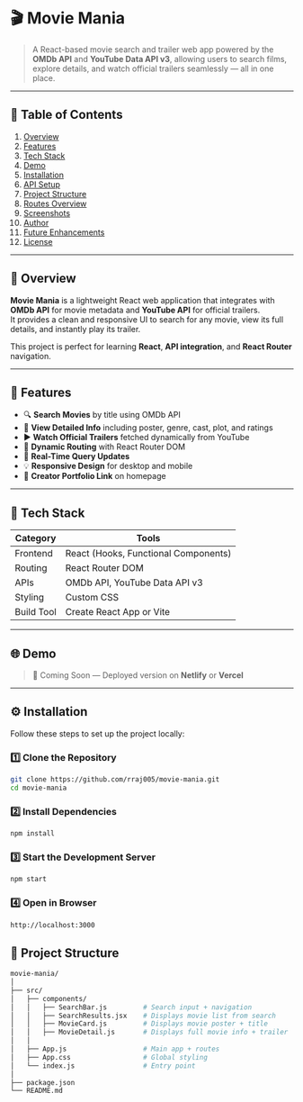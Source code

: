 # 🎬 Movie Mania

> A React-based movie search and trailer web app powered by the **OMDb API** and **YouTube Data API v3**, allowing users to search films, explore details, and watch official trailers seamlessly — all in one place.

---

## 📖 Table of Contents

1. [Overview](#-overview)
2. [Features](#-features)
3. [Tech Stack](#-tech-stack)
4. [Demo](#-demo)
5. [Installation](#-installation)
6. [API Setup](#-api-setup)
7. [Project Structure](#-project-structure)
8. [Routes Overview](#-routes-overview)
9. [Screenshots](#-screenshots)
10. [Author](#-author)
11. [Future Enhancements](#-future-enhancements)
12. [License](#-license)

---

## 🎯 Overview

**Movie Mania** is a lightweight React web application that integrates with **OMDb API** for movie metadata and **YouTube API** for official trailers.  
It provides a clean and responsive UI to search for any movie, view its full details, and instantly play its trailer.

This project is perfect for learning **React**, **API integration**, and **React Router** navigation.

---

## 🚀 Features

- 🔍 **Search Movies** by title using OMDb API  
- 🧾 **View Detailed Info** including poster, genre, cast, plot, and ratings  
- ▶️ **Watch Official Trailers** fetched dynamically from YouTube  
- 🧭 **Dynamic Routing** with React Router DOM  
- 🔄 **Real-Time Query Updates**  
- 💡 **Responsive Design** for desktop and mobile  
- 🔗 **Creator Portfolio Link** on homepage  

---

## 🧠 Tech Stack

| Category | Tools |
|-----------|-------|
| Frontend | React (Hooks, Functional Components) |
| Routing  | React Router DOM |
| APIs     | OMDb API, YouTube Data API v3 |
| Styling  | Custom CSS |
| Build Tool | Create React App or Vite |

---

## 🌐 Demo

> 🚧 Coming Soon — Deployed version on **Netlify** or **Vercel**

---

## ⚙️ Installation

Follow these steps to set up the project locally:

### 1️⃣ Clone the Repository
```bash
git clone https://github.com/rraj005/movie-mania.git
cd movie-mania
```
### 2️⃣ Install Dependencies
```bash
npm install
```
### 3️⃣ Start the Development Server
```bash
npm start
```
### 4️⃣ Open in Browser
```bash
http://localhost:3000
```
## 📁 Project Structure

```bash
movie-mania/
│
├── src/
│   ├── components/
│   │   ├── SearchBar.js         # Search input + navigation
│   │   ├── SearchResults.jsx    # Displays movie list from search
│   │   ├── MovieCard.js         # Displays movie poster + title
│   │   ├── MovieDetail.js       # Displays full movie info + trailer
│   │
│   ├── App.js                   # Main app + routes
│   ├── App.css                  # Global styling
│   └── index.js                 # Entry point
│
├── package.json
└── README.md
```
